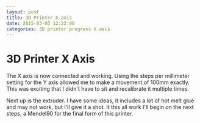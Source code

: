 ```yaml
---
layout: post
title: 3D Printer X axis
date: 2015-03-05 12:22:00
categories: 3D printer progress X axis
---
```

# 3D Printer X Axis
The X axis is now connected and working.  Using the steps per millimeter setting for the Y axis allowed me to make a movement of 100mm exactly.  This was exciting that I didn't have to sit and recalibrate it multiple times.  

Next up is the extruder.  I have some ideas, it includes a lot of hot melt glue and may not work, but I'll give it a shot.  It this all work I'll begin on the next steps, a Mendel90 for the final form of this printer.
